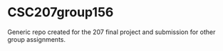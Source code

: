 # CSC207group156
Generic repo created for the 207 final project and submission for other group assignments. 
